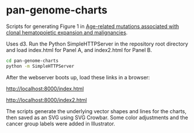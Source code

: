 # pan-genome-charts
Scripts for generating Figure 1 in [Age-related mutations associated with clonal hematopoietic expansion and malignancies](http://www-ncbi-nlm-nih-gov.libproxy.wustl.edu/pubmed/25326804).

Uses d3. Run the Python SimpleHTTPServer in the repository root directory and load index.html for Panel A, and index2.html for Panel B.

```bash
cd pan-genome-charts
python -m SimpleHTTPServer
```

After the webserver boots up, load these links in a browser:

[http://localhost:8000/index.html](http://localhost:8000/index.html)

[http://localhost:8000/index2.html](http://localhost:8000/index2.html)

The scripts generate the underlying vector shapes and lines for the charts, then saved as an SVG using SVG Crowbar. Some color adjustments and the cancer group labels were added in Illustrator.
